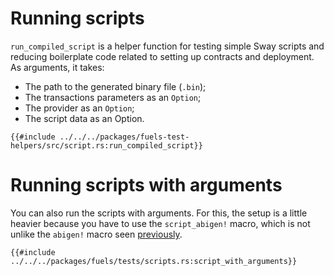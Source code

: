 # Running scripts

`run_compiled_script` is a helper function for testing simple Sway scripts and reducing boilerplate code related to setting up contracts and deployment. As arguments, it takes: 
- The path to the generated binary file (`.bin`);
- The transactions parameters as an `Option`;
- The provider as an `Option`;
- The script data as an Option.

````rust,ignore
{{#include ../../../packages/fuels-test-helpers/src/script.rs:run_compiled_script}}
````

# Running scripts with arguments

You can also run the scripts with arguments. For this, the setup is a little heavier because you have to use the `script_abigen!` macro, which is not unlike the `abigen!` macro seen [previously](../contracts/the-abigen-macro.md).

````rust,ignore
{{#include ../../../packages/fuels/tests/scripts.rs:script_with_arguments}}
````
